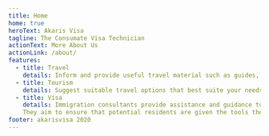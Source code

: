 ```yaml
---
title: Home
home: true
heroText: Akaris Visa
tagline: The Consumate Visa Technician
actionText: More About Us
actionLink: /about/
features:
  - title: Travel
    details: Inform and provide useful travel material such as guides, maps and event programs
  - title: Tourism
    details: Suggest suitable travel options that best suite your needs
  - title: Visa
    details: Immigration consultants provide assistance and guidance to individuals who are seeking to become       permanent residents of a country.
    They aim to ensure that potential residents are given the tools they need to confidently navigate the complex administrative and legal waters of the immigration process.
footer: akarisvisa 2020
---
```


